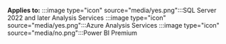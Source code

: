 **Applies to:** :::image type="icon" source="media/yes.png":::SQL Server 2022 and later Analysis Services :::image type="icon" source="media/yes.png":::Azure Analysis Services :::image type="icon" source="media/no.png":::Power BI Premium